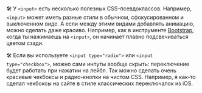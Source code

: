 🛠 У `<input>` есть несколько полезных CSS-псевдоклассов. Например, `<input>` может иметь разные стили в обычном, сфокусированном и выключенном виде. А если между этими видами добавлять анимацию, можно сделать даже красиво. Например, как в инструменте [Bootstrap](https://getbootstrap.com/), когда ты нажимаешь на `<input>`, он начинает плавно подсвечиваться цветом сзади.

🛠 Если вы используете `<input type="radio">` или `<input type="checkbox">`, можно сами инпуты вообще скрыть: переключение будет работать при нажатии на лейбл. Так можно сделать очень красивые чекбоксы и радио-кнопки на чистом CSS. Например, я как-то сделал чекбоксы на сайте в стиле классических переключалок из iOS.
